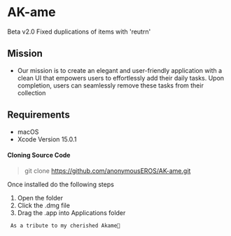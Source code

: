 # AK-ame
Beta v2.0
Fixed duplications of items with 'reutrn' 

## Mission
- Our mission is to create an elegant and user-friendly application with a clean UI that empowers users to effortlessly add their daily tasks. Upon completion, users can seamlessly remove these tasks from their collection

## Requirements 
- macOS
- Xcode Version 15.0.1

#### Cloning Source Code
> git clone https://github.com/anonymousEROS/AK-ame.git

Once installed do the following steps
1. Open the folder
2. Click the .dmg file
3. Drag the .app into Applications folder


``` As a tribute to my cherished Akame🐶``` 
